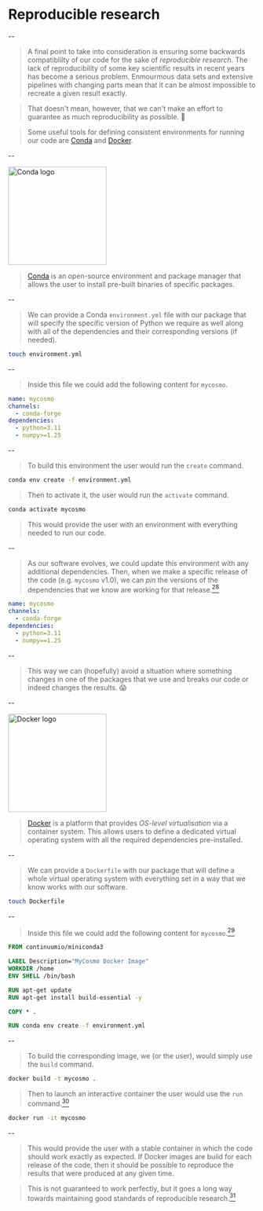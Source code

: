 # Reproducible research

--

> A final point to take into consideration is ensuring some backwards compatiblilty of our code for the sake of *reproducible research*. The lack of reproducibility of some key scientific results in recent years has become a serious problem. Enmourmous data sets and extensive pipelines with changing parts mean that it can be almost impossible to recreate a given result exactly.

> That doesn't mean, however, that we can't make an effort to guarantee as much reproducibility as possible. 🫡

> Some useful tools for defining consistent environments for running our code are [Conda](https://docs.conda.io/) and [Docker](https://www.docker.com/).

--

<img src="https://upload.wikimedia.org/wikipedia/commons/thumb/e/ea/Conda_logo.svg/2560px-Conda_logo.svg.png" alt="Conda logo" width="200" class="reveal.imgblock">

> [Conda](https://docs.conda.io/) is an open-source environment and package manager that allows the user to install pre-built binaries of specific packages.

--

> We can provide a Conda `environment.yml` file with our package that will specify the specific version of Python we require as well along with all of the dependencies and their corresponding versions (if needed).

```bash
touch environment.yml
```

--

> Inside this file we could add the following content for `mycosmo`.

```yml
name: mycosmo
channels:
  - conda-forge
dependencies:
  - python=3.11
  - numpy>=1.25
```

--

> To build this environment the user would run the `create` command.

```bash
conda env create -f environment.yml
```

> Then to activate it, the user would run the `activate` command.

```bash
conda activate mycosmo
```

> This would provide the user with an environment with everything needed to run our code. 

--

> As our software evolves, we could update this environment with any additional dependencies. Then, when we make a specific release of the code (e.g. `mycosmo` v1.0), we can *pin* the versions of the dependencies that we know are working for that release.[$^{28}$](#/11/29)

```yml
name: mycosmo
channels:
  - conda-forge
dependencies:
  - python=3.11
  - numpy==1.25
```

--

> This way we can (hopefully) avoid a situation where something changes in one of the packages that we use and breaks our code or indeed changes the results. 😱

--

<img src="https://upload.wikimedia.org/wikipedia/en/thumb/f/f4/Docker_logo.svg/120px-Docker_logo.svg.png" alt="Docker logo" width="200" class="reveal.imgblock">

> [Docker](https://www.docker.com/) is a platform that provides *OS-level virtualisation* via a container system. This allows users to define a dedicated virtual operating system with all the required dependencies pre-installed.

--

> We can provide a `Dockerfile` with our package that will define a whole virtual operating system with everything set in a way that we know works with our software. 

```bash
touch Dockerfile
```

--

> Inside this file we could add the following content for `mycosmo`.[$^{29}$](#/11/30)

```dockerfile
FROM continuumio/miniconda3

LABEL Description="MyCosmo Docker Image"
WORKDIR /home
ENV SHELL /bin/bash

RUN apt-get update
RUN apt-get install build-essential -y

COPY * .

RUN conda env create -f environment.yml
```

--

> To build the corresponding image, we (or the user), would simply use the `build` command.

```bash
docker build -t mycosmo .
```

> Then to launch an interactive container the user would use the `run` command.[$^{30}$](#/11/31)

```bash
docker run -it mycosmo
```

--

> This would provide the user with a stable container in which the code should work exactly as expected. If Docker images are build for each release of the code, then it should be possible to reproduce the results that were produced at any given time.

> This is not guaranteed to work perfectly, but it goes a long way towards maintaining good standards of reproducible research.[$^{31}$](#/11/32)